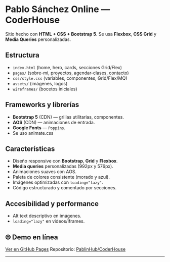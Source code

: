 # Pablo Sánchez Online — CoderHouse 

Sitio hecho con **HTML + CSS + Bootstrap 5**. 
Se usa **Flexbox**, **CSS Grid** y **Media Queries** personalizadas.

## Estructura
- `index.html` (home, hero, cards, secciones Grid/Flex)
- `pages/` (sobre-mi, proyectos, agendar-clases, contacto)
- `css/style.css` (variables, componentes, Grid/Flex/MQ)
- `assets/` (imágenes, logos)
- `wireframes/` (bocetos iniciales)

## Frameworks y librerías
- **Bootstrap 5** (CDN) — grillas utilitarias, componentes.
- **AOS** (CDN) — animaciones de entrada.
- **Google Fonts** — `Poppins`.
- Se uso animate.css

## Características

- Diseño responsive con **Bootstrap**, **Grid** y **Flexbox**.
- **Media queries** personalizadas (992px y 576px).
- Animaciones suaves con AOS.
- Paleta de colores consistente (morado y azul).
- Imágenes optimizadas con `loading="lazy"`.
- Código estructurado y comentado por secciones.

## Accesibilidad y performance
- Alt text descriptivo en imágenes.
- `loading="lazy"` en videos/iframes.


## 🌐 Demo en línea

[Ver en GitHub Pages](https://pablinhub.github.io/CoderHouse/)
Repositorio: [PablinHub/CoderHouse](https://github.com/PablinHub/CoderHouse)

---
